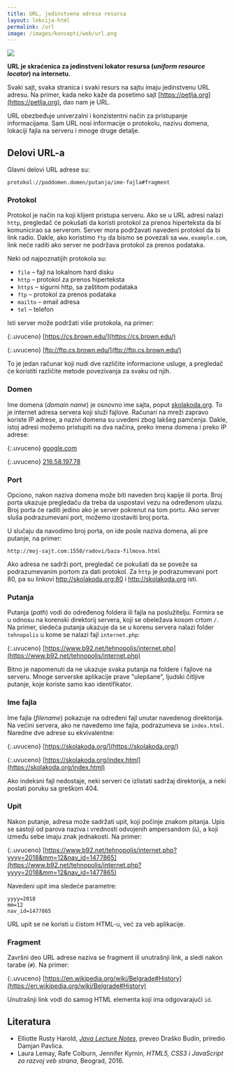 ```yaml
---
title: URL, jedinstvena adresa resursa
layout: lekcija-html
permalink: /url
image: /images/koncepti/web/url.png
---
```


![]({{page.image}})

**URL je skraćenica za jedinstveni lokator resursa (*uniform resource locator*) na internetu.**

Svaki sajt, svaka stranica i svaki resurs na sajtu imaju jedinstvenu URL adresu. Na primer, kada neko kaže da posetimo sajt [https://petlja.org](https://petlja.org), dao nam je URL.

URL obezbeđuje uni­verzalni i konzistentni način za pristupanje informacijama. Sam URL nosi informacije o protokolu, nazivu domena, lokaciji fajla na serveru i mnoge druge detalje.

## Delovi URL-a

Glavni delovi URL adrese su:

```
protokol://poddomen.domen/putanja/ime-fajla#fragment
```

### Protokol

Protokol je način na koji klijent pristupa serveru. Ako se u URL adresi nalazi `http`, pregledač će pokušati da koristi protokol za prenos hiperteksta da bi komunicirao sa serverom. Server mora podržavati navedeni protokol da bi link radio. Dakle, ako koristimo `ftp` da bismo se povezali sa `www.example.com`, link neće raditi ako server ne podržava protokol za prenos podataka.

Neki od najpoznatijih protokola su:
- `file` – fajl na lokalnom hard disku
- `http` – protokol za prenos hiperteksta
- `https` – sigurni http, sa zaštitom podataka
- `ftp` – protokol za prenos podataka
- `mailto` – email adresa
- `tel` – telefon

Isti server može podržati više proto­kola, na primer:

{:.uvuceno}
[https://cs.brown.edu/](https://cs.brown.edu/)

{:.uvuceno}
[ftp://ftp.cs.brown.edu/](ftp://ftp.cs.brown.edu/)

To je jedan računar koji nudi dve različite informacione usluge, a pregledač će koristiti različite metode povezivanja za svaku od njih.

### Domen

Ime domena (*domain name*) je osnovno ime sajta, poput [skolakoda.org](https://skolakoda.org). To je internet adresa servera koji služi fajlove. Računari na mreži zapravo koriste IP adrese, a nazivi domena su uvedeni zbog lakšeg pamćenja. Dakle, istoj adresi možemo pristupiti na dva načina, preko imena domena i preko IP adrese:

{:.uvuceno}
[google.com](https://www.google.com/)

{:.uvuceno}
[216.58.197.78](http://216.58.197.78)

### Port

Opciono, nakon naziva domena može biti naveden broj kapije ili porta. Broj porta ukazuje pregledaču da treba da uspostavi vezu na određenom ulazu. Broj porta će raditi jedino ako je server pokrenut na tom portu. Ako server sluša podrazumevani port, možemo izostaviti broj porta. 

U slučaju da navodimo broj porta, on ide posle naziva domena, ali pre putanje, na primer:

```
http://moj-sajt.com:1550/radovi/baza-filmova.html
```

Ako adresa ne sadrži port, pregledač će pokušati da se poveže sa podrazumevanim portom za dati protokol. Za `http` je podrazumevani port 80, pa su linkovi http://skolakoda.org:80 i http://skolakoda.org isti.

### Putanja

Putanja (*path*) vodi do određenog foldera ili fajla na poslužitelju. Formira se u odnosu na korenski direktorij servera, koji se obeležava kosom crtom `/`. Na primer, sledeća putanja ukazuje da se u korenu servera nalazi folder `tehnopolis` u kome se nalazi fajl `internet.php`:

{:.uvuceno}
[https://www.b92.net/tehnopolis/internet.php](https://www.b92.net/tehnopolis/internet.php)

Bitno je napomenuti da ne ukazuje svaka putanja na foldere i fajlove na serveru. Mnoge serverske aplika­cije prave "ulepšane", ljudski čitljive putanje, koje koriste samo kao identifikator.

### Ime fajla

Ime fajla (*filename*) pokazuje na određeni fajl unutar navedenog direktorija. Na većini servera, ako ne navedemo ime fajla, podrazumeva se `index.html`. Naredne dve adrese su ekvivalentne:

{:.uvuceno}
[https://skolakoda.org/](https://skolakoda.org/)

{:.uvuceno}
[https://skolakoda.org/index.html](https://skolakoda.org/index.html)

Ako indeksni fajl nedostaje, neki serveri će izlistati sadržaj direktorija, a neki poslati poruku sa greškom 404.

### Upit

Nakon putanje, adresa može sadržati upit, koji počinje znakom pitanja. Upis se sastoji od parova naziva i vrednosti odvojenih ampersandom (`&`), a koji između sebe imaju znak jednakosti. Na primer:

{:.uvuceno}
[https://www.b92.net/tehnopolis/internet.php?yyyy=2018&mm=12&nav_id=1477865](https://www.b92.net/tehnopolis/internet.php?yyyy=2018&mm=12&nav_id=1477865)

Navedeni upit ima sledeće parametre:

```
yyyy=2018
mm=12
nav_id=1477865
```

URL upit se ne koristi u čistom HTML-u, već za veb aplikacije.

### Fragment

Završni deo URL adrese naziva se fragment ili unutrašnji link, a sledi nakon tarabe (`#`). Na primer:

{:.uvuceno}
[https://en.wikipedia.org/wiki/Belgrade#History](https://en.wikipedia.org/wiki/Belgrade#History)

Unutrašnji link vodi do samog HTML elementa koji ima odgovarajući `id`. 

## Literatura

* Elliotte Rusty Harold, *[Java Lecture Notes](//www.cafeaulait.org/course/index.html)*, preveo Draško Budin, priredio Damjan Pavlica.
* Laura Lemay, Rafe Colburn, Jennifer Kyrnin, *HTML5, CSS3 i JavaScript za razvoj veb strana*, Beograd, 2016.
